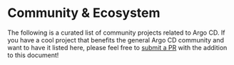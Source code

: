 # Community & Ecosystem

The following is a curated list of community projects related to Argo CD. If
you have a cool project that benefits the general Argo CD community and want
to have it listed here, please feel free to
[submit a PR]()
with the addition to this document!
